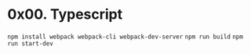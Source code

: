# 0x00. Typescript

`npm install webpack webpack-cli webpack-dev-server`
`npm run build`
`npm run start-dev`
